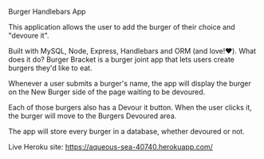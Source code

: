 Burger Handlebars App

This application allows the user to add the burger of their choice and "devoure it".

Built with MySQL, Node, Express, Handlebars and ORM (and love!❤️).
What does it do?
Burger Bracket is a burger joint app that lets users create burgers they'd like to eat.

Whenever a user submits a burger's name, the app will display the burger on the New Burger side of the page waiting to be devoured.

Each of those burgers also has a Devour it button. When the user clicks it, the burger will move to the Burgers Devoured area.

The app will store every burger in a database, whether devoured or not.

Live Heroku site: https://aqueous-sea-40740.herokuapp.com/

